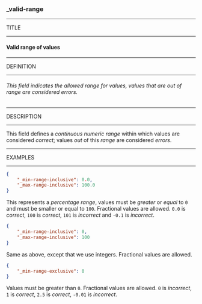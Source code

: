 ### _valid-range



------
TITLE

------

#### Valid range of values



------
DEFINITION

------

###### This field indicates the allowed range for values, values that are out of range are considered errors.



------
DESCRIPTION

------

This field defines a *continuous numeric range* within which values are considered *correct*; values *out* of this *range* are considered *errors*.



------
EXAMPLES

------

```json
{
	"_min-range-inclusive": 0.0,
	"_max-range-inclusive": 100.0
}
```

This represents a *percentage range*, values must be *greater* or *equal* to `0` and must be smaller or equal to `100`. Fractional values are allowed. `0.0` is *correct*, `100` is *correct*, `101` is *incorrect* and `-0.1` is *incorrect*.

```json
{
	"_min-range-inclusive": 0,
	"_max-range-inclusive": 100
}
```

Same as above, except that we use integers. Fractional values are allowed.

```json
{
	"_min-range-exclusive": 0
}
```

Values must be greater than `0`. Fractional values are allowed. `0` is *incorrect*, `1` is *correct*, `2.5` is *correct*, `-0.01` is *incorrect*.